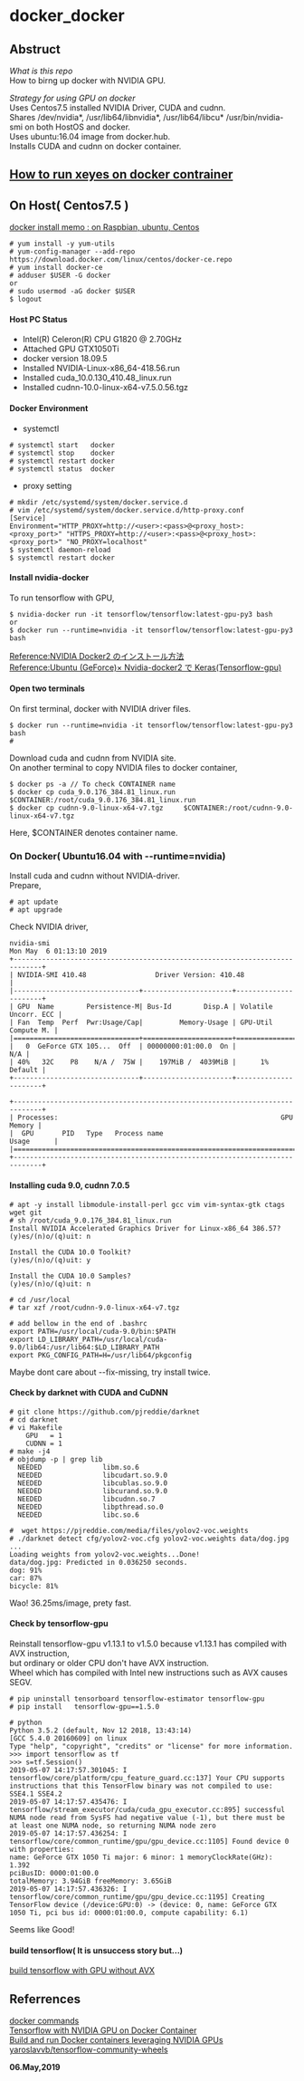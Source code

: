 # docker_docker

## Abstruct  
*What is this repo*  
How to birng up docker with NVIDIA GPU.  

*Strategy for using GPU on docker*  
Uses Centos7.5 installed NVIDIA Driver, CUDA and cudnn.  
Shares /dev/nvidia*, /usr/lib64/libnvidia*, /usr/lib64/libcu* /usr/bin/nvidia-smi on both HostOS and docker.  
Uses ubuntu:16.04 image from docker.hub.  
Installs CUDA and cudnn on docker container.  

## [How to run xeyes on docker contrainer](./README_x11-apps.md)  

## On Host( Centos7.5 )  

[docker install memo : on Raspbian, ubuntu, Centos](https://qiita.com/n-yamanaka/items/ddb18943f5e43ca5ac2e)  

```
# yum install -y yum-utils
# yum-config-manager --add-repo https://download.docker.com/linux/centos/docker-ce.repo
# yum install docker-ce
# adduser $USER -G docker
or
# sudo usermod -aG docker $USER
$ logout
```
#### Host PC Status  

- Intel(R) Celeron(R) CPU G1820 @ 2.70GHz
- Attached  GPU GTX1050Ti 
- docker version 18.09.5  
- Installed NVIDIA-Linux-x86_64-418.56.run  
- Installed cuda_10.0.130_410.48_linux.run   
- Installed cudnn-10.0-linux-x64-v7.5.0.56.tgz  
#### Docker Environment  

- systemctl  
```
# systemctl start   docker
# systemctl stop    docker
# systemctl restart docker
# systemctl status  docker
```

- proxy setting  
```
# mkdir /etc/systemd/system/docker.service.d
# vim /etc/systemd/system/docker.service.d/http-proxy.conf
[Service]
Environment="HTTP_PROXY=http://<user>:<pass>@<proxy_host>:<proxy_port>" "HTTPS_PROXY=http://<user>:<pass>@<proxy_host>:<proxy_port>" "NO_PROXY=localhost"
$ systemctl daemon-reload
$ systemctl restart docker
```

#### Install nvidia-docker  
To run tensorflow with GPU,  
```
$ nvidia-docker run -it tensorflow/tensorflow:latest-gpu-py3 bash
or
$ docker run --runtime=nvidia -it tensorflow/tensorflow:latest-gpu-py3 bash
```

[Reference:NVIDIA Docker2 のインストール方法](https://www.hpc-technologies.co.jp/nvidia-docker2-centos7)  
[Reference:Ubuntu (GeForce)× Nvidia-docker2 で Keras(Tensorflow-gpu)](https://qiita.com/zentaro/items/d23e4cfd339d7040b5d7)  

#### Open two terminals  
On first terminal, docker with NVIDIA driver files.  
```
$ docker run --runtime=nvidia -it tensorflow/tensorflow:latest-gpu-py3 bash
#
```

Download cuda and cudnn from NVIDIA site.  
On another terminal to copy NVIDIA files to docker container,  
```
$ docker ps -a // To check CONTAINER name
$ docker cp cuda_9.0.176_384.81_linux.run  $CONTAINER:/root/cuda_9.0.176_384.81_linux.run
$ docker cp cudnn-9.0-linux-x64-v7.tgz     $CONTAINER:/root/cudnn-9.0-linux-x64-v7.tgz
```
Here, $CONTAINER denotes container name.  

### On Docker( Ubuntu16.04 with --runtime=nvidia)

Install cuda and cudnn without NVIDIA-driver.  
Prepare,  
```
# apt update
# apt upgrade
```
Check NVIDIA driver,  
```
nvidia-smi
Mon May  6 01:13:10 2019       
+-----------------------------------------------------------------------------+
| NVIDIA-SMI 410.48                 Driver Version: 410.48                    |
|-------------------------------+----------------------+----------------------+
| GPU  Name        Persistence-M| Bus-Id        Disp.A | Volatile Uncorr. ECC |
| Fan  Temp  Perf  Pwr:Usage/Cap|         Memory-Usage | GPU-Util  Compute M. |
|===============================+======================+======================|
|   0  GeForce GTX 105...  Off  | 00000000:01:00.0  On |                  N/A |
| 40%   32C    P8    N/A /  75W |    197MiB /  4039MiB |      1%      Default |
+-------------------------------+----------------------+----------------------+
                                                                               
+-----------------------------------------------------------------------------+
| Processes:                                                       GPU Memory |
|  GPU       PID   Type   Process name                             Usage      |
|=============================================================================|
+-----------------------------------------------------------------------------+
```

#### Installing cuda 9.0, cudnn 7.0.5  
```
# apt -y install libmodule-install-perl gcc vim vim-syntax-gtk ctags wget git
# sh /root/cuda_9.0.176_384.81_linux.run
Install NVIDIA Accelerated Graphics Driver for Linux-x86_64 386.57?
(y)es/(n)o/(q)uit: n

Install the CUDA 10.0 Toolkit?
(y)es/(n)o/(q)uit: y

Install the CUDA 10.0 Samples?
(y)es/(n)o/(q)uit: n

# cd /usr/local
# tar xzf /root/cudnn-9.0-linux-x64-v7.tgz

# add bellow in the end of .bashrc
export PATH=/usr/local/cuda-9.0/bin:$PATH
export LD_LIBRARY_PATH=/usr/local/cuda-9.0/lib64:/usr/lib64:$LD_LIBRARY_PATH
export PKG_CONFIG_PATH=H=/usr/lib64/pkgconfig
```
Maybe dont care about --fix-missing, try install twice.  

#### Check by darknet with CUDA and CuDNN  
```
# git clone https://github.com/pjreddie/darknet
# cd darknet
# vi Makefile
    GPU   = 1
    CUDNN = 1
# make -j4
# objdump -p | grep lib
  NEEDED               libm.so.6
  NEEDED               libcudart.so.9.0
  NEEDED               libcublas.so.9.0
  NEEDED               libcurand.so.9.0
  NEEDED               libcudnn.so.7
  NEEDED               libpthread.so.0
  NEEDED               libc.so.6
 ```
 
 ```
#  wget https://pjreddie.com/media/files/yolov2-voc.weights
# ./darknet detect cfg/yolov2-voc.cfg yolov2-voc.weights data/dog.jpg
...
Loading weights from yolov2-voc.weights...Done!
data/dog.jpg: Predicted in 0.036250 seconds.
dog: 91%
car: 87%
bicycle: 81%
```
Wao! 36.25ms/image, prety fast.  

#### Check by tensorflow-gpu

Reinstall tensorflow-gpu v1.13.1 to v1.5.0 because v1.13.1 has compiled with AVX instruction,  
but ordinary or older CPU don't have AVX instruction.  
Wheel which has compiled with Intel new instructions such as AVX causes SEGV.  

```
# pip uninstall tensorboard tensorflow-estimator tensorflow-gpu
# pip install   tensorflow-gpu==1.5.0
```

```
# python
Python 3.5.2 (default, Nov 12 2018, 13:43:14) 
[GCC 5.4.0 20160609] on linux
Type "help", "copyright", "credits" or "license" for more information.
>>> import tensorflow as tf
>>> s=tf.Session()
2019-05-07 14:17:57.301045: I tensorflow/core/platform/cpu_feature_guard.cc:137] Your CPU supports instructions that this TensorFlow binary was not compiled to use: SSE4.1 SSE4.2
2019-05-07 14:17:57.435476: I tensorflow/stream_executor/cuda/cuda_gpu_executor.cc:895] successful NUMA node read from SysFS had negative value (-1), but there must be at least one NUMA node, so returning NUMA node zero
2019-05-07 14:17:57.436254: I tensorflow/core/common_runtime/gpu/gpu_device.cc:1105] Found device 0 with properties: 
name: GeForce GTX 1050 Ti major: 6 minor: 1 memoryClockRate(GHz): 1.392
pciBusID: 0000:01:00.0
totalMemory: 3.94GiB freeMemory: 3.65GiB
2019-05-07 14:17:57.436326: I tensorflow/core/common_runtime/gpu/gpu_device.cc:1195] Creating TensorFlow device (/device:GPU:0) -> (device: 0, name: GeForce GTX 1050 Ti, pci bus id: 0000:01:00.0, compute capability: 6.1)
```
Seems like Good!  

#### build tensorflow( It is unsuccess story but...)  

[build tensorflow with GPU without AVX](README_tensorflow.md)  

## Referrences  

[docker commands](https://qiita.com/curseoff/items/a9e64ad01d673abb6866)  
[Tensorflow with NVIDIA GPU on Docker Container](http://memo.saitodev.com/home/tensorflow/nvidia_docker/)  
[Build and run Docker containers leveraging NVIDIA GPUs](https://github.com/NVIDIA/nvidia-docker)  
[yaroslavvb/tensorflow-community-wheels](https://github.com/yaroslavvb/tensorflow-community-wheels/issues/99)  

**06.May,2019**  
